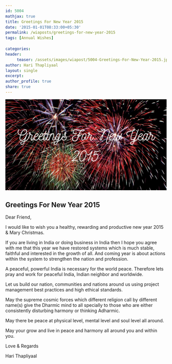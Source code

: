 ```yaml
--- 
id: 5004
mathjax: true  
title: Greetings For New Year 2015
date: '2015-01-01T08:33:00+05:30'
permalink: /wiaposts/greetings-for-new-year-2015
tags: [Annual Wishes]

categories: 
header:
     teaser: /assets/images/wiapost/5004-Greetings-For-New-Year-2015.jpg
author: Hari Thapliyaal 
layout: single 
excerpt:  
author_profile: true 
share: true 
---
```


![Greetings For New Year 2015](/assets/images/wiapost/5004-Greetings-For-New-Year-2015.jpg)     

## Greetings For New Year 2015

Dear Friend,

I would like to wish you a healthy, rewarding and productive new year 2015 & Mary Christmas.

If you are living in India or doing business in India then I hope you agree with me that this year we have restored systems which is much stable, faithful and interested in the growth of all. And coming year is about actions within the system to strengthen the nation and profession.

A peaceful, powerful India is necessary for the world peace. Therefore lets pray and work for peaceful India, Indian neighbor and worldwide.

Let us build our nation, communities and nations around us using project management best practices and high ethical standards.

May the supreme cosmic forces which different religion call by different name(s) give the Dharmic mind to all specially to those who are either consistently disturbing harmony or thinking Adharmic.

May there be peace at physical level, mental level and soul level all around.

May your grow and live in peace and harmony all around you and within you.

Love & Regards

Hari Thapliyaal
